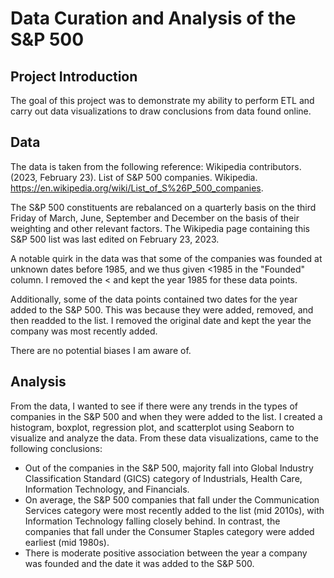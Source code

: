 # Data Curation and Analysis of the S&P 500
## Project Introduction
The goal of this project was to demonstrate my ability to perform ETL and carry out data visualizations to draw conclusions from data found online. 

## Data
The data is taken from the following reference: Wikipedia contributors. (2023, February 23). List of S&P 500 companies. Wikipedia. https://en.wikipedia.org/wiki/List_of_S%26P_500_companies.

The S&P 500 constituents are rebalanced on a quarterly basis on the third Friday of March, June, September and December on the basis of their weighting and other relevant factors. The Wikipedia page containing this S&P 500 list was last edited on February 23, 2023.

A notable quirk in the data was that some of the companies was founded at unknown dates before 1985, and we thus given <1985 in the "Founded" column. I removed the < and kept the year 1985 for these data points. 

Additionally, some of the data points contained two dates for the year added to the S&P 500. This was because they were added, removed, and then readded to the list. I removed the original date and kept the year the company was most recently added.

There are no potential biases I am aware of. 

## Analysis
From the data, I wanted to see if there were any trends in the types of companies in the S&P 500 and when they were added to the list. I created a histogram, boxplot, regression plot, and scatterplot using Seaborn to visualize and analyze the data. From these data visualizations, came to the following conclusions:

* Out of the companies in the S&P 500, majority fall into Global Industry Classification Standard (GICS) category of Industrials, Health Care, Information Technology, and Financials.
* On average, the S&P 500 companies that fall under the Communication Services category were most recently added to the list (mid 2010s), with Information Technology falling closely behind. In contrast, the companies that fall under the Consumer Staples category were added earliest (mid 1980s).
* There is moderate positive association between the year a company was founded and the date it was added to the S&P 500.
